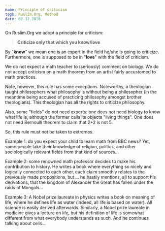 ```yaml
---
name: Principle of criticism
tags: Ruslim.Org, Method
date: 02.12.2018
---
```


On Ruslim.Org we adopt a principle for criticism:

> **Criticize only that which you know/love**

By "**know**" we mean one is an expert in the field he/she is going to
criticize. Furthermore, one is supposed to be in "**love**" with the
field of criticism.

We do not expect a math teacher to (seriously) comment on biology. We
do not accept criticism on a math theorem from an artist fairly
accustomed to math practices.

Note, however, this rule has some exceptions. Noteworthy, a theologian
taught philosophers what philosophy is without being a philosopher (in
the meantime being accused of practicing philosophy amongst brother
theologians). This theologian has all the rights to criticize
philosophy.

Also, some "fields" do not need experts: one does not need biology to
know what life is, although the former calls its objects "living
things". One does not need Bernoulli theorem to claim that 2+2 is not
5.

So, this rule must not be taken to extremes.

Example 1: do you expect your child to learn math from BBC news? Yet,
some people take their knowledge of religion, politics, and other
sociologically relevant fields from that kind of sources...

Example 2: some renowned math professor decides to make his
contribution to history. He writes a book where everything so nicely
and logically connected to each other, each claim smoothly relates to
the previously made propositions, but ... he hastily mentions, all to
support his derivations, that the kingdom of Alexander the Great has
fallen under the raids of Mongols...

Example 3: A Nobel prize laureate in physics writes a book on meaning
of life, where he defines life as water (indeed, all life is based on
water). All science is easily derived afterwards. Similarly, a Nobel
prize laureate in medicine gives a lecture on life, but his definition
of life is somewhat different from what everybody understands as
such. And he continues talking about cells...
